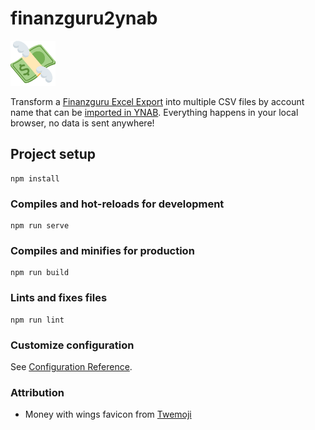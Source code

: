 # finanzguru2ynab

![Money with Wings](./public/favicon.png)

Transform a [Finanzguru Excel Export](https://hilfe.finanzguru.de/de/articles/3728782-exportiere-deine-umsatze-und-analysen) into multiple CSV files by account name that can be [imported in YNAB](https://support.ynab.com/en_us/file-based-import-a-guide-Bkj4Sszyo).
Everything happens in your local browser, no data is sent anywhere! 

## Project setup
```
npm install
```

### Compiles and hot-reloads for development
```
npm run serve
```

### Compiles and minifies for production
```
npm run build
```

### Lints and fixes files
```
npm run lint
```

### Customize configuration
See [Configuration Reference](https://cli.vuejs.org/config/).


### Attribution

- Money with wings favicon from [Twemoji](https://github.com/twitter/twemoji)
